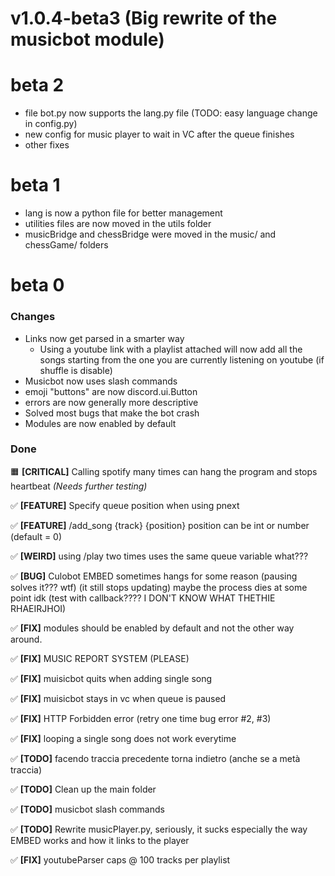 # v1.0.4-beta3 (Big rewrite of the musicbot module)

# beta 2
- file bot.py now supports the lang.py file (TODO: easy language change in config.py)
- new config for music player to wait in VC after the queue finishes
- other fixes


# beta 1
- lang is now a python file for better management
- utilities files are now moved in the utils folder
- musicBridge and chessBridge were moved in the music/ and chessGame/ folders

# beta 0

### Changes
- Links now get parsed in a smarter way
  - Using a youtube link with a playlist attached will now add all the songs starting from the one you are currently listening on youtube (if shuffle is disable)
- Musicbot now uses slash commands
- emoji "buttons" are now discord.ui.Button
- errors are now generally more descriptive
- Solved most bugs that make the bot crash
- Modules are now enabled by default

### Done

🟧 **[CRITICAL]** Calling spotify many times can hang the program and stops heartbeat _(Needs further testing)_

✅ **[FEATURE]** Specify queue position when using pnext

✅ **[FEATURE]** /add_song {track} {position}
position can be int or number (default = 0)

✅ **[WEIRD]** using /play two times uses the same queue variable what???

✅ **[BUG]** Culobot EMBED sometimes hangs for some reason (pausing solves it??? wtf) (it still stops updating) maybe the process dies at some point idk (test with callback???? I DON'T KNOW WHAT THETHIE RHAEIRJHOI)

✅ **[FIX]** modules should be enabled by default and not the other way around.

✅ **[FIX]** MUSIC REPORT SYSTEM (PLEASE)

✅ **[FIX]** muisicbot quits when adding single song

✅ **[FIX]** muisicbot stays in vc when queue is paused

✅ **[FIX]** HTTP Forbidden error (retry one time bug error #2, #3)

✅ **[FIX]** looping a single song does not work everytime

✅ **[TODO]** facendo traccia precedente torna indietro (anche se a metà traccia)

✅ **[TODO]** Clean up the main folder

✅ **[TODO]** musicbot slash commands

✅ **[TODO]** Rewrite musicPlayer.py, seriously, it sucks especially the way EMBED works and how it links to the player

✅ **[FIX]** youtubeParser caps @ 100 tracks per playlist

